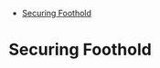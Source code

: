 
<!-- MarkdownTOC depth=3 autolink=true -->

- [Securing Foothold](#securing-foothold)

<!-- /MarkdownTOC -->

# Securing Foothold
